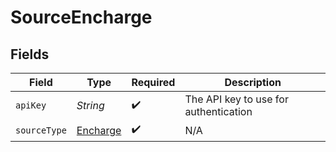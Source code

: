 # SourceEncharge


## Fields

| Field                                       | Type                                        | Required                                    | Description                                 |
| ------------------------------------------- | ------------------------------------------- | ------------------------------------------- | ------------------------------------------- |
| `apiKey`                                    | *String*                                    | :heavy_check_mark:                          | The API key to use for authentication       |
| `sourceType`                                | [Encharge](../../models/shared/Encharge.md) | :heavy_check_mark:                          | N/A                                         |